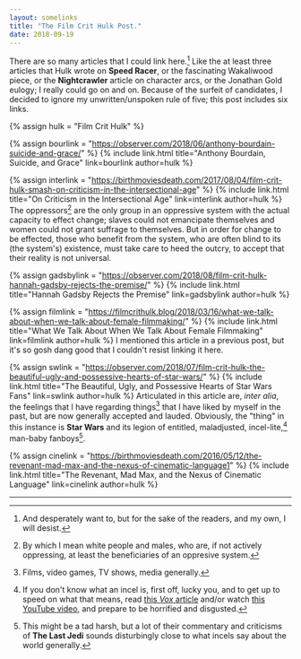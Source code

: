 ```yaml
---
layout: somelinks
title: "The Film Crit Hulk Post."
date: 2018-09-19
---
```


There are so many articles that I could link here.[^1]
Like the at least three articles that Hulk wrote on __Speed Racer__, or the fascinating Wakaliwood piece, or the __Nightcrawler__ article on character arcs, or the Jonathan Gold eulogy; I really could go on and on.
Because of the surfeit of candidates, I decided to ignore my unwritten/unspoken rule of five; this post includes six links.

{% assign hulk = "Film Crit Hulk" %}

{% assign bourlink = "https://observer.com/2018/06/anthony-bourdain-suicide-and-grace/" %}
{% include link.html title="Anthony Bourdain, Suicide, and Grace" link=bourlink author=hulk %}
<p></p>

{% assign interlink = "https://birthmoviesdeath.com/2017/08/04/film-crit-hulk-smash-on-criticism-in-the-intersectional-age" %}
{% include link.html title="On Criticism in the Intersectional Age" link=interlink author=hulk %}
The oppressors[^5] are the only group in an oppressive system with the actual capacity to effect change; slaves could not emancipate themselves and women could not grant suffrage to themselves.
But in order for change to be effected, those who benefit from the system, who are often blind to its (the system's) existence, must take care to heed the outcry, to accept that their reality is not universal.

{% assign gadsbylink = "https://observer.com/2018/08/film-crit-hulk-hannah-gadsby-rejects-the-premise/" %}
{% include link.html title="Hannah Gadsby Rejects the Premise" link=gadsbylink author=hulk %}
<p></p>

{% assign filmlink = "https://filmcrithulk.blog/2018/03/16/what-we-talk-about-when-we-talk-about-female-filmmaking/" %}
{% include link.html title="What We Talk About When We Talk About Female Filmmaking" link=filmlink author=hulk %}
I mentioned this article in a previous post, but it's so gosh dang good that I couldn't resist linking it here.

{% assign swlink = "https://observer.com/2018/07/film-crit-hulk-the-beautiful-ugly-and-possessive-hearts-of-star-wars/" %}
{% include link.html title="The Beautiful, Ugly, and Possessive Hearts of Star Wars Fans" link=swlink author=hulk %}
Articulated in this article are, _inter alia_, the feelings that I have regarding things[^2] that I have liked by myself in the past, but are now generally accepted and lauded.
Obviously, the "thing" in this instance is __Star Wars__ and its legion of entitled, maladjusted, incel-lite,[^3] man-baby fanboys[^4].

{% assign cinelink = "https://birthmoviesdeath.com/2016/05/12/the-revenant-mad-max-and-the-nexus-of-cinematic-language1" %}
{% include link.html title="The Revenant, Mad Max, and the Nexus of Cinematic Language" link=cinelink author=hulk %}
<p></p>

<hr class="footsep">

[^1]: And desperately want to, but for the sake of the readers, and my own, I will desist.
[^2]: Films, video games, TV shows, media generally.
[^3]: If you don't know what an incel is, first off, lucky you, and to get up to speed on what that means, read [this _Vox_ article](https://www.vox.com/world/2018/4/25/17277496/incel-toronto-attack-alek-minassian) and/or watch [this YouTube video](https://www.youtube.com/watch?v=f-gX0spJpa0), and prepare to be horrified and disgusted.
[^4]: This might be a tad harsh, but a lot of their commentary and criticisms of __The Last Jedi__ sounds disturbingly close to what incels say about the world generally.
[^5]: By which I mean white people and males, who are, if not actively oppressing, at least the beneficiaries of an oppresive system.